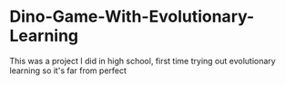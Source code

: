 # Dino-Game-With-Evolutionary-Learning
This was a project I did in high school, first time trying out evolutionary learning so it's far from perfect
